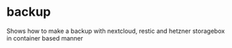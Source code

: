 # backup
Shows how to make a backup with nextcloud, restic and hetzner storagebox in container based manner
